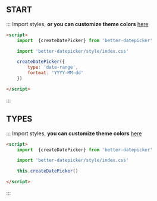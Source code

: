 ## START
::: Import styles, **or you can customize theme colors** [here](#/doc)
```html
<script>
    import  {createDatePicker} from 'better-datepicker'

    import 'better-datepicker/style/index.css'

    createDatePicker({
        type: 'date-range',
        fortmat: 'YYYY-MM-dd'
    })

</script>

```
:::


##  TYPES
::: Import styles, **you can customize theme colors** [here](#/doc)
```html
<script>
    import  {createDatePicker} from 'better-datepicker'

    import 'better-datepicker/style/index.css'

    this.createDatePicker()

</script>

```
:::

